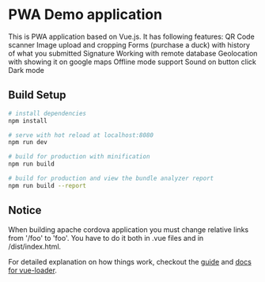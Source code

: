 # PWA Demo application

This is PWA application based on Vue.js. It has following features:
QR Code scanner
Image upload and cropping
Forms (purchase a duck) with history of what you submitted
Signature
Working with remote database
Geolocation with showing it on google maps
Offline mode support
Sound on button click
Dark mode

## Build Setup

``` bash
# install dependencies
npm install

# serve with hot reload at localhost:8080
npm run dev

# build for production with minification
npm run build

# build for production and view the bundle analyzer report
npm run build --report
```

## Notice
When building apache cordova application you must change relative links from '/foo' to 'foo'. You have to do it both in .vue files and in /dist/index.html.

For detailed explanation on how things work, checkout the [guide](http://vuejs-templates.github.io/webpack/) and [docs for vue-loader](http://vuejs.github.io/vue-loader).
